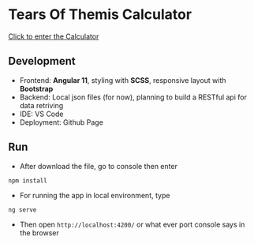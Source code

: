 # Tears Of Themis Calculator
[Click to enter the Calculator](https://aleafwolf.github.io/tears-of-themis-calculator)
## Development
* Frontend: **Angular 11**, styling with **SCSS**, responsive layout with **Bootstrap**
* Backend: Local json files (for now), planning to build a RESTful api for data retriving
* IDE: VS Code
* Deployment: Github Page
## Run
* After download the file, go to console then enter
```
npm install
```
* For running the app in local environment, type
```
ng serve
```
* Then open `http://localhost:4200/` or what ever port console says in the browser